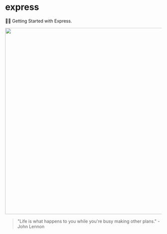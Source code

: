 # express

🚀🌱 Getting Started with Express.

<p align="center">
  <img src="https://user-images.githubusercontent.com/34389409/51299009-6b880a80-1a59-11e9-820a-a43c0b1fd8da.png" width="600"/>
</p>


<!-- INSPIRATIONAL_QUOTE_START -->
> "Life is what happens to you while you're busy making other plans." - John Lennon
<!-- INSPIRATIONAL_QUOTE_END -->
